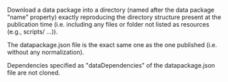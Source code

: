 Download a data package into a directory (named after the data package
"name" property) exactly reproducing the directory structure present
at the publication time (i.e. including any files or folder not listed
as resources (e.g., scripts/ ...)).

The datapackage.json file is the exact same one as the one published
(i.e. without any normalization).

Dependencies specified as "dataDependencies" of the datapackage.json
file are not cloned.
